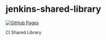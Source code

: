 # jenkins-shared-library

<a href="https://sdgtt.github.io/jenkins-shared-library/">
<img alt="GitHub Pages" src="https://img.shields.io/badge/docs-GitHub%20Pages-blue.svg">
</a>

CI Shared Library

